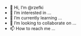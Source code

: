 - 👋 Hi, I’m @rzefki
- 👀 I’m interested in ...
- 🌱 I’m currently learning ...
- 💞️ I’m looking to collaborate on ...
- 📫 How to reach me ...

<!---
rzefki/rzefki is a ✨ special ✨ repository because its `README.md` (this file) appears on your GitHub profile.
You can click the Preview link to take a look at your changes.
--->
